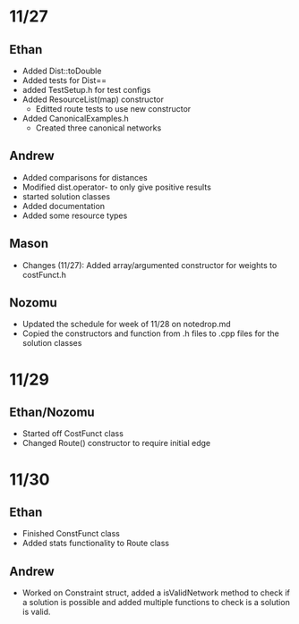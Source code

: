 

# 11/27
## Ethan
 - Added Dist::toDouble
 - Added tests for Dist==
 - added TestSetup.h for test configs
 - Added ResourceList(map) constructor
   - Editted route tests to use new constructor
 - Added CanonicalExamples.h
   - Created three canonical networks
## Andrew
 - Added comparisons for distances
 - Modified dist.operator- to only give positive results
 - started solution classes
 - Added documentation
 - Added some resource types
## Mason
 - Changes (11/27): Added array/argumented constructor for weights to costFunct.h
## Nozomu
 - Updated the schedule for week of 11/28 on notedrop.md
 - Copied the constructors and function from .h files to .cpp files for the solution classes

# 11/29
## Ethan/Nozomu
 - Started off CostFunct class
 - Changed Route() constructor to require initial edge

# 11/30
## Ethan
 - Finished ConstFunct class
 - Added stats functionality to Route class
## Andrew
 - Worked on Constraint struct, added a isValidNetwork method to check if a solution is possible and added multiple functions to check is a solution is valid.